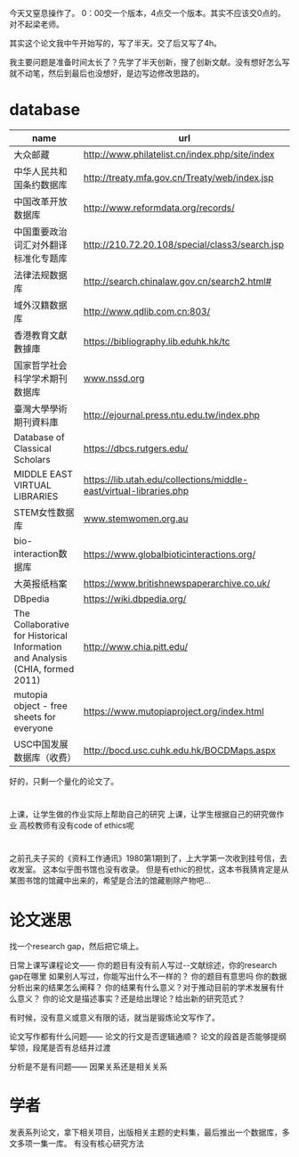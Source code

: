 今天又窒息操作了。
0：00交一个版本，4点交一个版本。其实不应该交0点的。
对不起梁老师。

其实这个论文我中午开始写的，写了半天。交了后又写了4h。

我主要问题是准备时间太长了？先学了半天创新，搜了创新文献。没有想好怎么写就不动笔，然后到最后也没想好，是边写边修改思路的。


# database
|name | url |
|---|----|
|大众邮藏 | http://www.philatelist.cn/index.php/site/index |
|中华人民共和国条约数据库 | http://treaty.mfa.gov.cn/Treaty/web/index.jsp |
|中国改革开放数据库 | http://www.reformdata.org/records/ |
|中国重要政治词汇对外翻译标准化专题库 | http://210.72.20.108/special/class3/search.jsp |
|法律法规数据库 | http://search.chinalaw.gov.cn/search2.html# |
|域外汉籍数据库 | http://www.qdlib.com.cn:803/ |
|香港教育文獻數據庫 |https://bibliography.lib.eduhk.hk/tc |
|国家哲学社会科学学术期刊数据库 | www.nssd.org |
|臺灣大學學術期刊資料庫 | http://ejournal.press.ntu.edu.tw/index.php |
|Database of Classical Scholars | https://dbcs.rutgers.edu/ |
|MIDDLE EAST VIRTUAL LIBRARIES | https://lib.utah.edu/collections/middle-east/virtual-libraries.php |
|STEM女性数据库| www.stemwomen.org.au |
|bio-interaction数据库| https://www.globalbioticinteractions.org/ |
|大英报纸档案 | https://www.britishnewspaperarchive.co.uk/ |
|DBpedia | https://wiki.dbpedia.org/ |
|The Collaborative for Historical Information and Analysis (CHIA, formed 2011) | http://www.chia.pitt.edu/ |
|mutopia object - free sheets for everyone | https://www.mutopiaproject.org/index.html |
|USC中国发展数据库（收费）| http://bocd.usc.cuhk.edu.hk/BOCDMaps.aspx |

好的，只剩一个量化的论文了。
# 
上课，让学生做的作业实际上帮助自己的研究
上课，让学生根据自己的研究做作业
高校教师有没有code of ethics呢

# 
之前孔夫子买的《资料工作通讯》1980第1期到了，上大学第一次收到挂号信，去收发室。
这本似乎图书馆也没有收录。
但是有ethic的担忧，这本书我猜肯定是从某图书馆的馆藏中出来的，希望是合法的馆藏剔除产物吧...

# 论文迷思
找一个research gap，然后把它填上。

日常上课写课程论文——
你的题目有没有前人写过--文献综述，你的research gap在哪里
如果别人写过，你能写出什么不一样的？
你的题目有意思吗
你的数据分析出来的结果怎么阐释？
你的结果有什么意义？对于推动目前的学术发展有什么意义？
你的论文是描述事实？还是给出理论？给出新的研究范式？

有时候，没有意义或意义有限的话，就当是锻炼论文写作了。

论文写作都有什么问题——
论文的行文是否逻辑通顺？
论文的段首是否能够提纲挈领，段尾是否有总结并过渡

分析是不是有问题——
因果关系还是相关关系

# 学者
发表系列论文，拿下相关项目，出版相关主题的史料集，最后推出一个数据库，多文多项一集一库。 
有没有核心研究方法
